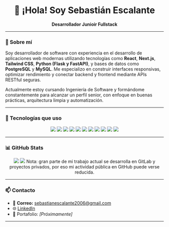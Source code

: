 <h1 align="center">👋 ¡Hola! Soy Sebastián Escalante</h1>
<p align="center">
  <strong>Desarrollador Junioir Fullstack</strong> 
</p>

---

### 🧠 Sobre mí

Soy desarrollador de software con experiencia en el desarrollo de aplicaciones web modernas utilizando tecnologías como **React**, **Next.js**, **Tailwind CSS**, **Python (Flask y FastAPI)**, y bases de datos como **PostgreSQL** y **MySQL**. Me especializo en construir interfaces responsivas, optimizar rendimiento y conectar backend y frontend mediante APIs RESTful seguras.

Actualmente estoy cursando Ingeniería de Software y formándome constantemente para alcanzar un perfil senior, con enfoque en buenas prácticas, arquitectura limpia y automatización.

---

### 🚀 Tecnologías que uso

<p align="center">
  <img src="https://img.shields.io/badge/-React-61DAFB?style=for-the-badge&logo=react&logoColor=white" />  
  <img src="https://img.shields.io/badge/-Next.js-000000?style=for-the-badge&logo=next.js&logoColor=white" />
  <img src="https://img.shields.io/badge/-TailwindCSS-06B6D4?style=for-the-badge&logo=tailwindcss&logoColor=white" />
  <img src="https://img.shields.io/badge/-TypeScript-3178C6?style=for-the-badge&logo=typescript&logoColor=white" />
  <img src="https://img.shields.io/badge/-Python-3776AB?style=for-the-badge&logo=python&logoColor=white" />
  <img src="https://img.shields.io/badge/-Flask-000000?style=for-the-badge&logo=flask&logoColor=white" />
  <img src="https://img.shields.io/badge/-FastAPI-009688?style=for-the-badge&logo=fastapi&logoColor=white" />
  <img src="https://img.shields.io/badge/-PostgreSQL-4169E1?style=for-the-badge&logo=postgresql&logoColor=white" />
  <img src="https://img.shields.io/badge/-MySQL-4479A1?style=for-the-badge&logo=mysql&logoColor=white" />
  <img src="https://img.shields.io/badge/-Docker-2496ED?style=for-the-badge&logo=docker&logoColor=white" />
  <img src="https://img.shields.io/badge/-Git-F05032?style=for-the-badge&logo=git&logoColor=white" />
</p>

---

### 📊 GitHub Stats

<p align="center">
  <img src="https://github-readme-stats.vercel.app/api?username=sebxsen&show_icons=true&theme=tokyonight" />
  <img src="https://github-readme-streak-stats.herokuapp.com?user=sebxsen&theme=tokyonight&hide_border=true" />
  Nota: gran parte de mi trabajo actual se desarrolla en GitLab y proyectos privados, por eso mi actividad pública en GitHub puede verse reducida.
</p>



---

### 📫 Contacto

- 📧 **Correo:** sebastianescalante2006@gmail.com  
- 🌐 [LinkedIn](https://linkedin.com/in/sebastianescalante)  
- 💼 Portafolio: *[Próximamente]*

---

